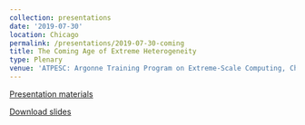 ```yaml
---
collection: presentations
date: '2019-07-30'
location: Chicago
permalink: /presentations/2019-07-30-coming
title: The Coming Age of Extreme Heterogeneity
type: Plenary
venue: 'ATPESC: Argonne Training Program on Extreme-Scale Computing, Chicago'
---
```


[Presentation materials](https://extremecomputingtraining.anl.gov/agenda-2019/)

[Download slides](https://youtu.be/Qm-LLfDPYYQ)
